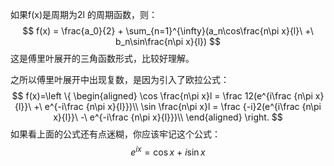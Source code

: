 如果f(x)是周期为2l 的周期函数，则：
$$
f(x) = \frac{a_0}{2}  + \sum_{n=1}^{\infty}(a_n\cos\frac{n\pi x}{l}\ +\ b_n\sin\frac{n\pi x}{l})
$$
这是傅里叶展开的三角函数形式，比较好理解。

之所以傅里叶展开中出现复数，是因为引入了欧拉公式：
$$
f(x)=\left \{
\begin{aligned}
\cos \frac{n\pi x}l  =  \frac 12(e^{i\frac {n\pi x}{l}}\ +\ e^{-i\frac {n\pi x}{l}})\\
\sin \frac{n\pi x}l  =  \frac {-i}2(e^{i\frac {n\pi x}{l}}\ -\ e^{-i\frac {n\pi x}{l}})\\
\end{aligned}
\right.
$$
如果看上面的公式还有点迷糊，你应该牢记这个公式：
$$
e^{ix} = \cos x \ +\ i\sin x
$$


